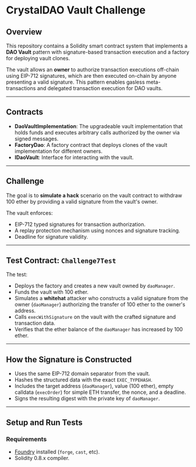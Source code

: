# CrystalDAO Vault Challenge

## Overview

This repository contains a Solidity smart contract system that implements a **DAO Vault** pattern with signature-based transaction execution and a factory for deploying vault clones.

The vault allows an **owner** to authorize transaction executions off-chain using EIP-712 signatures, which are then executed on-chain by anyone presenting a valid signature. This pattern enables gasless meta-transactions and delegated transaction execution for DAO vaults.

---

## Contracts

- **DaoVaultImplementation**: The upgradeable vault implementation that holds funds and executes arbitrary calls authorized by the owner via signed messages.
- **FactoryDao**: A factory contract that deploys clones of the vault implementation for different owners.
- **IDaoVault**: Interface for interacting with the vault.

---

## Challenge

The goal is to **simulate a hack** scenario on the vault contract to withdraw 100 ether by providing a valid signature from the vault's owner.

The vault enforces:

- EIP-712 typed signatures for transaction authorization.
- A replay protection mechanism using nonces and signature tracking.
- Deadline for signature validity.

---

## Test Contract: `Challenge7Test`

The test:

- Deploys the factory and creates a new vault owned by `daoManager`.
- Funds the vault with 100 ether.
- Simulates a **whitehat** attacker who constructs a valid signature from the owner (`daoManager`) authorizing the transfer of 100 ether to the owner's address.
- Calls `execWithSignature` on the vault with the crafted signature and transaction data.
- Verifies that the ether balance of the `daoManager` has increased by 100 ether.

---

## How the Signature is Constructed

- Uses the same EIP-712 domain separator from the vault.
- Hashes the structured data with the exact `EXEC_TYPEHASH`.
- Includes the target address (`daoManager`), value (100 ether), empty calldata (`execOrder`) for simple ETH transfer, the nonce, and a deadline.
- Signs the resulting digest with the private key of `daoManager`.

---

## Setup and Run Tests

### Requirements

- [Foundry](https://github.com/foundry-rs/foundry) installed (`forge`, `cast`, etc).
- Solidity 0.8.x compiler.


